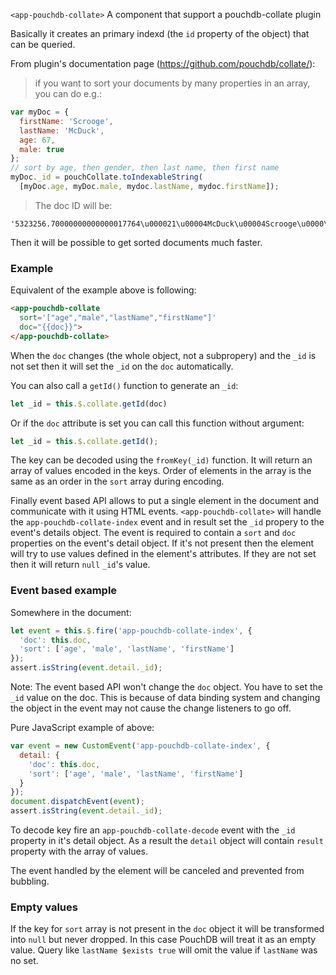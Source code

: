 
`<app-pouchdb-collate>` A component that support a pouchdb-collate plugin

Basically it creates an primary indexd (the `id` property of the object)
that can be queried.

From plugin's documentation page (https://github.com/pouchdb/collate/):

> if you want to sort your documents by many properties in an array, you can do e.g.:
```javascript
var myDoc = {
  firstName: 'Scrooge',
  lastName: 'McDuck',
  age: 67,
  male: true
};
// sort by age, then gender, then last name, then first name
myDoc._id = pouchCollate.toIndexableString(
  [myDoc.age, myDoc.male, mydoc.lastName, mydoc.firstName]);
```
> The doc ID will be:
```
'5323256.70000000000000017764\u000021\u00004McDuck\u00004Scrooge\u0000\u0000'
```
Then it will be possible to get sorted documents much faster.

### Example
Equivalent of the example above is following:
```html
<app-pouchdb-collate
  sort='["age","male","lastName","firstName"]'
  doc="{{doc}}">
</app-pouchdb-collate>
```
When the `doc` changes (the whole object, not a subpropery) and the `_id` is
not set then it will set the `_id` on the `doc` automatically.

You can also call a `getId()` function to generate an `_id`:
```javascript
let _id = this.$.collate.getId(doc)
```
Or if the `doc` attribute is set you can call this function without argument:
```javascript
let _id = this.$.collate.getId();
```

The key can be decoded using the `fromKey(_id)` function. It will return
an array of values encoded in the keys. Order of elements in the array is the
same as an order in the `sort` array during encoding.

Finally event based API allows to put a single element in the document and
communicate with it using HTML events. `<app-pouchdb-collate>` will handle
the `app-pouchdb-collate-index` event and in result set the `_id` propery to the
event's details object. The event is required to contain a `sort` and `doc`
properties on the event's detail object. If it's not present then the element
will try to use values defined in the element's attributes. If they are not
set then it will return `null` `_id`'s value.

### Event based example
Somewhere in the document:
```javascript
let event = this.$.fire('app-pouchdb-collate-index', {
  'doc': this.doc,
  'sort': ['age', 'male', 'lastName', 'firstName']
});
assert.isString(event.detail._id);
```
Note: The event based API won't change the `doc` object. You have to set the
`_id` value on the doc. This is because of data binding system and changing
the object in the event may not cause the change listeners to go off.

Pure JavaScript example of above:
```javascript
var event = new CustomEvent('app-pouchdb-collate-index', {
  detail: {
    'doc': this.doc,
    'sort': ['age', 'male', 'lastName', 'firstName']
  }
});
document.dispatchEvent(event);
assert.isString(event.detail._id);
```

To decode key fire an `app-pouchdb-collate-decode` event with the `_id`
property in it's detail object. As a result the `detail` object will contain
`result` property with the array of values.

The event handled by the element will be canceled and prevented from bubbling.

### Empty values
If the key for `sort` array is not present in the `doc` object it will be
transformed into `null` but never dropped. In this case PouchDB will treat it
as an empty value. Query like `lastName $exists true` will omit the value
if `lastName` was no set.


